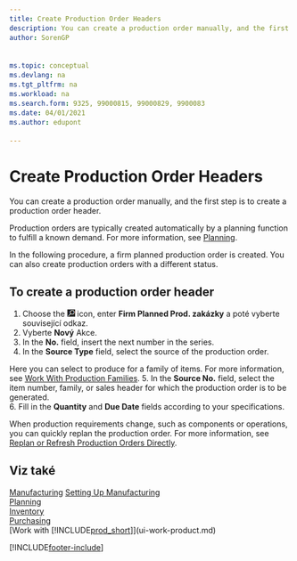 ```yaml
---
title: Create Production Order Headers
description: You can create a production order manually, and the first step is to create a production order header.
author: SorenGP


ms.topic: conceptual
ms.devlang: na
ms.tgt_pltfrm: na
ms.workload: na
ms.search.form: 9325, 99000815, 99000829, 9900083
ms.date: 04/01/2021
ms.author: edupont

---
```

# Create Production Order Headers

You can create a production order manually, and the first step is to create a production order header.

Production orders are typically created automatically by a planning function to fulfill a known demand. For more information, see [Planning](production-planning.md).

In the following procedure, a firm planned production order is created. You can also create production orders with a different status.

## To create a production order header

1. Choose the ![Lightbulb that opens the Tell Me feature.](media/ui-search/search_small.png "Tell me what you want to do") icon, enter **Firm Planned Prod. zakázky** a poté vyberte související odkaz.
2. Vyberte **Nový** Akce.
3. In the **No.** field, insert the next number in the series.
4. In the **Source Type** field, select the source of the production order.

Here you can select to produce for a family of items. For more information, see [Work With Production Families](production-how-work-family.md).
5. In the **Source No.** field, select the item number, family, or sales header for which the production order is to be generated.  
6. Fill in the **Quantity** and **Due Date** fields according to your specifications.

When production requirements change, such as components or operations, you can quickly replan the production order. For more information, see [Replan or Refresh Production Orders Directly](production-how-to-replan-refresh-production-orders.md).

## Viz také

[Manufacturing](production-manage-manufacturing.md)
[Setting Up Manufacturing](production-configure-production-processes.md)  
[Planning](production-planning.md)  
[Inventory](inventory-manage-inventory.md)  
[Purchasing](purchasing-manage-purchasing.md)  
[Work with [!INCLUDE[prod_short](includes/prod_short.md)]](ui-work-product.md)


[!INCLUDE[footer-include](includes/footer-banner.md)]